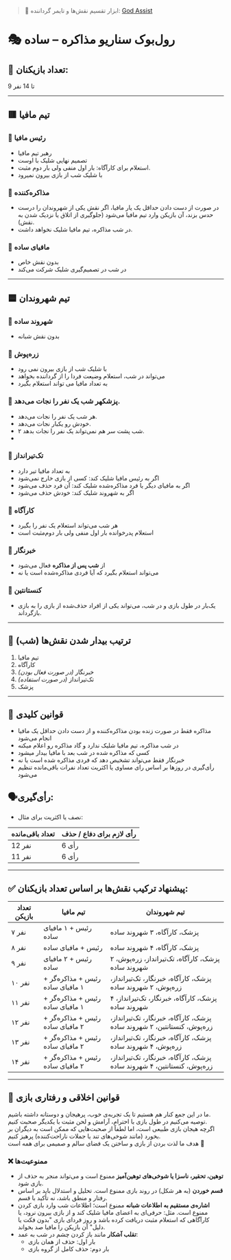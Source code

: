 > 🧠 ابزار تقسیم نقش‌ها و تایمر گرداننده: [God Assist](https://mafia-negotiation.netlify.app)

# 🎭 رول‌بوک سناریو مذاکره – ساده

## 👥 تعداد بازیکنان:
9 تا 14 نفر

---

## 🟥 تیم مافیا

### 🔹 رئیس مافیا
- رهبر تیم مافیا
- تصمیم نهایی شلیک با اوست
- استعلام برای کارآگاه: بار اول منفی ولی بار دوم مثبت.
- با شلیک شب از بازی بیرون نمیرود

### 🔹 مذاکره‌کننده
- در صورت از دست دادن حداقل یک یار مافیا، اگر نقش یکی از شهروندان را درست حدس بزند، آن بازیکن وارد تیم مافیا می‌شود
(جلوگیری از اتلاق یا نزدیک شدن به نقش).
- در شب مذاکره، تیم مافیا شلیک نخواهد داشت.


### 🔹 مافیای ساده
- بدون نقش خاص
- در شب در تصمیم‌گیری شلیک شرکت می‌کند
---

## 🟦 تیم شهروندان

### 🔹 شهروند ساده
- بدون نقش شبانه

### 🔹 زره‌پوش
- با شلیک شب از بازی بیرون نمی رود
- می‌تواند در شب، استعلام وضیعت فردا را از گرداننده بخواهد
- به تعداد مافیا می تواند استعلام بگیرد

### 🔹 پزشکهر شب یک نفر را نجات می‌دهد.
- هر شب یک نفر را نجات می‌دهد.
-  خودش رو یکبار نجات می‌دهد.
-  ۲ شب پشت سر هم نمی‌تواند یک نفر را نجات بدهد.
-  
### 🔹 تک‌تیرانداز
- به تعداد مافیا تیر دارد
- اگر به رئیس مافیا شلیک کند: کسی از بازی خارج نمی‌شود
- اگر به مافیای دیگر یا فرد مذاکره‌شده شلیک کند: آن فرد حذف می‌شود
- اگر به شهروند شلیک کند: خودش حذف می‌شود

### 🔹 کارآگاه
- هر شب می‌تواند استعلام یک نفر را بگیرد
- استعلام پدرخوانده بار اول منفی ولی بار دوم‌مثبت است

### 🔹 خبرنگار
- از **شب پس از مذاکره** فعال می‌شود
- می‌تواند استعلام بگیرد که آیا فردی مذاکره‌شده است یا نه

### 🔹 کنستانتین
- یک‌بار در طول بازی و در شب، می‌تواند یکی از افراد حذف‌شده از بازی را به بازی بازگرداند.

---

## 🌙 ترتیب بیدار شدن نقش‌ها (شب)

1. تیم مافیا
2. کارآگاه
3. خبرنگار *(در صورت فعال بودن)*
4. تک‌تیرانداز *(در صورت استفاده)*
5. پزشک

---

## 📌 قوانین کلیدی

- مذاکره فقط در صورت زنده بودن مذاکره‌کننده و از دست دادن حداقل یک مافیا انجام می‌شود
- در شب مذاکره، تیم مافیا شلیک ندارد و گاد مذاکره رو اعلام میکنه
- کسی که مذاکره شده در شب بعد با مافیا بیدار میشود
- خبرنگار فقط می‌تواند تشخیص دهد که فردی مذاکره شده است یا نه
- رأی‌گیری در روزها بر اساس رای مساوی یا اکثریت تعداد نفرات باقی‌مانده تنظیم می‌شود



## 🗣رأی‌گیری:
-  نصف یا اکثریت
 برای مثال: 

| تعداد باقی‌مانده | رأی لازم برای دفاع / حذف |
|------------------|---------------------------|
| 12 نفر         | 6 رأی                     |
| 11 نفر         | 6 رأی                     |

---

## ✅ پیشنهاد ترکیب نقش‌ها بر اساس تعداد بازیکنان:

| تعداد بازیکن | تیم مافیا                        | تیم شهروندان                                                |
|--------------|----------------------------------|-------------------------------------------------------------|
| ۷ نفر        | رئیس + ۱ مافیای ساده            | پزشک، کارآگاه، ۳ شهروند ساده                                |
| ۸ نفر        | رئیس + مافیای ساده              | پزشک، کارآگاه، ۴ شهروند ساده                                |
| ۹ نفر        | رئیس + ۲ مافیای ساده            | پزشک، کارآگاه، تک‌تیرانداز، زره‌پوش، ۲ شهروند ساده          |
| ۱۰ نفر       | رئیس + مذاکره‌گر + ۱ مافیای ساده | پزشک، کارآگاه، خبرنگار، تک‌تیرانداز، زره‌پوش، ۲ شهروند ساده |
| ۱۱ نفر       | رئیس + مذاکره‌گر + ۱ مافیای ساده | پزشک، کارآگاه، خبرنگار، تک‌تیرانداز، ۴ شهروند ساده          |
| ۱۲ نفر       | رئیس + مذاکره‌گر + ۲ مافیای ساده | پزشک، کارآگاه، خبرنگار، تک‌تیرانداز، زره‌پوش، کنستانتین، ۲ شهروند ساده |
| ۱۳ نفر       | رئیس + مذاکره‌گر + ۲ مافیای ساده | پزشک، کارآگاه، خبرنگار، تک‌تیرانداز، زره‌پوش، ۴ شهروند ساده |
| ۱۴ نفر       | رئیس + مذاکره‌گر + ۲ مافیای ساده | پزشک، کارآگاه، خبرنگار، تک‌تیرانداز، زره‌پوش، کنستانتین، ۴ شهروند ساده |

---

## 📌 قوانین اخلاقی و رفتاری بازی

ما در این جمع کنار هم هستیم تا یک تجربه‌ی خوب، پرهیجان و دوستانه داشته باشیم.  
توصیه می‌کنیم در طول بازی با احترام، آرامش و لحن مثبت با یکدیگر صحبت کنیم.  
اگرچه هیجان بازی طبیعی است، اما لطفاً از صحبت‌هایی که ممکن است به دیگران بر بخورد (مانند شوخی‌های تند یا جملات ناراحت‌کننده) پرهیز کنیم.  
هدف ما لذت بردن از بازی و ساختن یک فضای سالم و صمیمی برای همه است 🌱

### ❌ ممنوعیت‌ها
- **توهین، تحقیر، ناسزا یا شوخی‌های توهین‌آمیز** ممنوع است و می‌تواند منجر به حذف از بازی شود.
- **قسم خوردن** (به هر شکل) در روند بازی ممنوع است. تحلیل و استدلال باید بر اساس رفتار و منطق باشد، نه تأکید با قسم.
- **اشاره‌ی مستقیم  به اطلاعات شبانه** ممنوع است؛ اطلاعات شب وارد بازی کردن ممنوع است. مثل: حرفی‌ای به اعضای مافیا شلیک کند و از بازی بیرون نرود، یا  کارآگاهی که استعلام مثبت دریافت کرده باشد و روز فردای بازی‌ "بدون فکت یا دلیل" آن بازیکن را مافیا صد بخواند.
- **تقلب آشکار** مانند باز کردن چشم در شب به عمد:
  - بار اول: حذف از همان بازی
  - بار دوم: حذف کامل از گروه بازی
